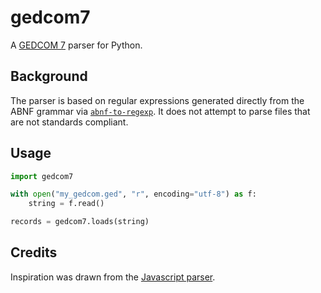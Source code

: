 # gedcom7

A [GEDCOM 7](https://gedcom.io/) parser for Python.

## Background

The parser is based on regular expressions generated directly from the ABNF grammar via [`abnf-to-regexp`](https://github.com/aas-core-works/abnf-to-regexp). It does not attempt to parse files that are not standards compliant.

## Usage

```python
import gedcom7

with open("my_gedcom.ged", "r", encoding="utf-8") as f:
    string = f.read()

records = gedcom7.loads(string)
```

## Credits

Inspiration was drawn from the [Javascript parser](https://github.com/gedcom7code/js-parser).
